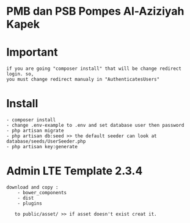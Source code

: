 # PMB dan PSB Pompes Al-Aziziyah Kapek

# Important
    if you are going "composer install" that will be change redirect login. so, 
    you must change redirect manualy in "AuthenticatesUsers"

# Install
    - composer install
    - change .env-example to .env and set database user then password
    - php artisan migrate
    - php artisan db:seed >> the default seeder can look at database/seeds/UserSeeder.php
    - php artisan key:generate

# Admin LTE Template 2.3.4
    download and copy :
        - bower_components
        - dist
        - plugins
    
       to public/asset/ >> if asset doesn't exist creat it.

